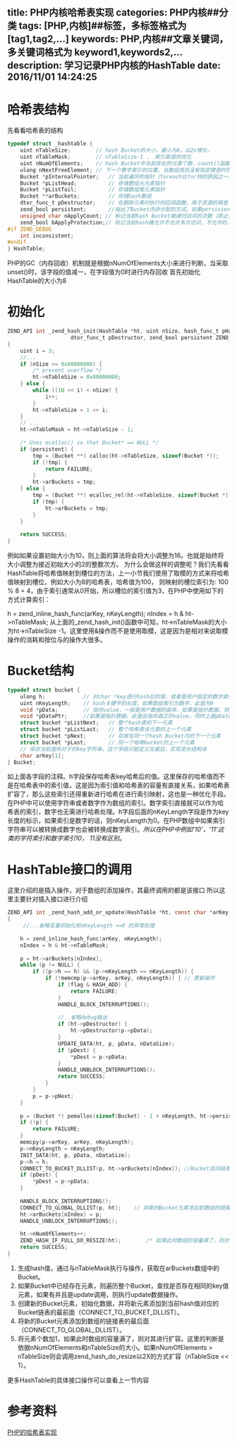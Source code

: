 title: PHP内核哈希表实现
categories: PHP内核##分类
tags: [PHP,内核]##标签，多标签格式为 [tag1,tag2,...]
keywords: PHP,内核##文章关键词，多关键词格式为 keyword1,keywords2,...
description: 学习记录PHP内核的HashTable
date: 2016/11/01 14:24:25 
---

# 哈希表结构

先看看哈希表的结构
``` c
typedef struct _hashtable { 
    uint nTableSize;        // hash Bucket的大小，最小为8，以2x增长。
    uint nTableMask;        // nTableSize-1 ， 索引取值的优化
    uint nNumOfElements;    // hash Bucket中当前存在的元素个数，count()函数会直接返回此值 
    ulong nNextFreeElement; // 下一个数字索引的位置，当数组成员没有指定键值时则采用该数字索引
    Bucket *pInternalPointer;   // 当前遍历的指针（foreach比for快的原因之一）
    Bucket *pListHead;          // 存储数组头元素指针
    Bucket *pListTail;          // 存储数组尾元素指针
    Bucket **arBuckets;         // 存储hash数组
    dtor_func_t pDestructor;    // 在删除元素时执行的回调函数，用于资源的释放
    zend_bool persistent;       //指出了Bucket内存分配的方式。如果persisient为TRUE，则使用操作系统本身的内存分配函数为Bucket分配内存，否则使用PHP的内存分配函数。
    unsigned char nApplyCount; // 标记当前hash Bucket被递归访问的次数（防止多次递归）
    zend_bool bApplyProtection;// 标记当前hash桶允许不允许多次访问，不允许时，最多只能递归3次
#if ZEND_DEBUG
    int inconsistent;
#endif
} HashTable;
```
PHP的GC（内存回收）机制就是根据nNumOfElements大小来进行判断，当采取unset()时，该字段的值减一，在字段值为0时进行内存回收
首先初始化HashTable的大小为8

<!--more-->

# 初始化

``` c
ZEND_API int _zend_hash_init(HashTable *ht, uint nSize, hash_func_t pHashFunction,
                    dtor_func_t pDestructor, zend_bool persistent ZEND_FILE_LINE_DC)
{
    uint i = 3;
    //...
    if (nSize >= 0x80000000) {
        /* prevent overflow */
        ht->nTableSize = 0x80000000;
    } else {
        while ((1U << i) < nSize) {
            i++;
        }
        ht->nTableSize = 1 << i;
    }
    // ...
    ht->nTableMask = ht->nTableSize - 1;
 
    /* Uses ecalloc() so that Bucket* == NULL */
    if (persistent) {
        tmp = (Bucket **) calloc(ht->nTableSize, sizeof(Bucket *));
        if (!tmp) {
            return FAILURE;
        }
        ht->arBuckets = tmp;
    } else {
        tmp = (Bucket **) ecalloc_rel(ht->nTableSize, sizeof(Bucket *));
        if (tmp) {
            ht->arBuckets = tmp;
        }
    }
 
    return SUCCESS;
}
```
例如如果设置初始大小为10，则上面的算法将会将大小调整为16。也就是始终将大小调整为接近初始大小的2的整数次方。
为什么会做这样的调整呢？我们先看看HashTable将哈希值映射到槽位的方法，上一小节我们使用了取模的方式来将哈希值映射到槽位，例如大小为8的哈希表，哈希值为100， 则映射的槽位索引为: 100 % 8 = 4，由于索引通常从0开始，所以槽位的索引值为3，在PHP中使用如下的方式计算索引：

h = zend_inline_hash_func(arKey, nKeyLength);
nIndex = h & ht->nTableMask;
从上面的_zend_hash_init()函数中可知，ht->nTableMask的大小为ht->nTableSize -1。这里使用&操作而不是使用取模，这是因为是相对来说取模操作的消耗和按位与的操作大很多。

# Bucket结构

``` c
typedef struct bucket {
    ulong h;            // 对char *key进行hash后的值，或者是用户指定的数字索引值
    uint nKeyLength;    // hash关键字的长度，如果数组索引为数字，此值为0
    void *pData;        // 指向value，一般是用户数据的副本，如果是指针数据，则指向pDataPtr
    void *pDataPtr;     //如果是指针数据，此值会指向真正的value，同时上面pData会指向此值
    struct bucket *pListNext;   // 整个hash表的下一元素
    struct bucket *pListLast;   // 整个哈希表该元素的上一个元素
    struct bucket *pNext;       // 存放在同一个hash Bucket内的下一个元素
    struct bucket *pLast;       // 同一个哈希bucket的上一个元素
    // 保存当前值所对于的key字符串，这个字段只能定义在最后，实现变长结构体
    char arKey[1];              
} Bucket;
```

如上面各字段的注释。h字段保存哈希表key哈希后的值。这里保存的哈希值而不是在哈希表中的索引值，这是因为索引值和哈希表的容量有直接关系，如果哈希表扩容了，那么这些索引还得重新进行哈希在进行索引映射，这也是一种优化手段。在PHP中可以使用字符串或者数字作为数组的索引。数字索引直接就可以作为哈希表的索引，数字也无需进行哈希处理。h字段后面的nKeyLength字段是作为key长度的标示，如果索引是数字的话，则nKeyLength为0。在PHP数组中如果索引字符串可以被转换成数字也会被转换成数字索引。*所以在PHP中例如'10'，'11'这类的字符索引和数字索引10， 11没有区别*。

# HashTable接口的调用

这里介绍的是插入操作，对于数组的添加操作，其最终调用的都是该接口
所以这里主要针对插入接口进行介绍
``` c
ZEND_API int _zend_hash_add_or_update(HashTable *ht, const char *arKey, uint nKeyLength, void *pData, uint nDataSize, void **pDest, int flag ZEND_FILE_LINE_DC)
{
     //...省略变量初始化和nKeyLength <=0 的异常处理
 
    h = zend_inline_hash_func(arKey, nKeyLength);
    nIndex = h & ht->nTableMask;
 
    p = ht->arBuckets[nIndex];
    while (p != NULL) {
        if ((p->h == h) && (p->nKeyLength == nKeyLength)) {
            if (!memcmp(p->arKey, arKey, nKeyLength)) { // 更新操作
                if (flag & HASH_ADD) {
                    return FAILURE;
                }
                HANDLE_BLOCK_INTERRUPTIONS();
 
                //..省略debug输出
                if (ht->pDestructor) {
                    ht->pDestructor(p->pData);
                }
                UPDATE_DATA(ht, p, pData, nDataSize);
                if (pDest) {
                    *pDest = p->pData;
                }
                HANDLE_UNBLOCK_INTERRUPTIONS();
                return SUCCESS;
            }
        }
        p = p->pNext;
    }
 
    p = (Bucket *) pemalloc(sizeof(Bucket) - 1 + nKeyLength, ht->persistent);
    if (!p) {
        return FAILURE;
    }
    memcpy(p->arKey, arKey, nKeyLength);
    p->nKeyLength = nKeyLength;
    INIT_DATA(ht, p, pData, nDataSize);
    p->h = h;
    CONNECT_TO_BUCKET_DLLIST(p, ht->arBuckets[nIndex]); //Bucket双向链表操作
    if (pDest) {
        *pDest = p->pData;
    }
 
    HANDLE_BLOCK_INTERRUPTIONS();
    CONNECT_TO_GLOBAL_DLLIST(p, ht);    // 将新的Bucket元素添加到数组的链接表的最后面
    ht->arBuckets[nIndex] = p;
    HANDLE_UNBLOCK_INTERRUPTIONS();
 
    ht->nNumOfElements++;
    ZEND_HASH_IF_FULL_DO_RESIZE(ht);        /* 如果此时数组的容量满了，则对其进行扩容。*/
    return SUCCESS;
}
```
1. 生成hash值，通过与nTableMask执行与操作，获取在arBuckets数组中的Bucket。
2. 如果Bucket中已经存在元素，则遍历整个Bucket，查找是否存在相同的key值元素，如果有并且是update调用，则执行update数据操作。
3. 创建新的Bucket元素，初始化数据，并将新元素添加到当前hash值对应的Bucket链表的最前面（CONNECT_TO_BUCKET_DLLIST）。
4. 将新的Bucket元素添加到数组的链接表的最后面（CONNECT_TO_GLOBAL_DLLIST）。
5. 将元素个数加1，如果此时数组的容量满了，则对其进行扩容。这里的判断是依据nNumOfElements和nTableSize的大小。如果nNumOfElements > nTableSize则会调用zend_hash_do_resize以2X的方式扩容（nTableSize << 1）。

更多HashTable的具体接口操作可以查看上一节内容

# 参考资料
[PHP的哈希表实现](http://www.kancloud.cn/kancloud/php-internals/42760) 